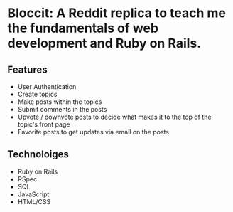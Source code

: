 # Bloccit: A Reddit replica to teach me the fundamentals of web development and Ruby on Rails.
 
## Features
* User Authentication
* Create topics
* Make posts within the topics
* Submit comments in the posts
* Upvote / downvote posts to decide what makes it to the top of the topic's front page
* Favorite posts to get updates via email on the posts

## Technoloiges
* Ruby on Rails
* RSpec
* SQL
* JavaScript
* HTML/CSS
